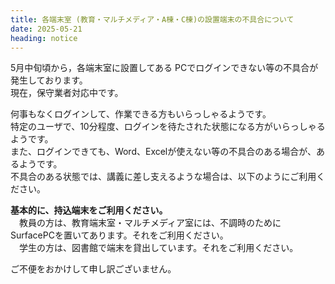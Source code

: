 ```yaml
---
title: 各端末室 (教育・マルチメディア・A棟・C棟)の設置端末の不具合について
date: 2025-05-21
heading: notice
---
```


5月中旬頃から，各端末室に設置してある PCでログインできない等の不具合が発生しております。  
現在，保守業者対応中です。

何事もなくログインして、作業できる方もいらっしゃるようです。  
特定のユーザで、10分程度、ログインを待たされた状態になる方がいらっしゃるようです。  
また、ログインできても、Word、Excelが使えない等の不具合のある場合が、あるようです。  
不具合のある状態では、講義に差し支えるような場合は、以下のようにご利用ください。

 **基本的に、持込端末をご利用ください。**  
　教員の方は、教育端末室・マルチメディア室には、不調時のために SurfacePCを置いてあります。それをご利用ください。  
　学生の方は、図書館で端末を貸出しています。それをご利用ください。

ご不便をおかけして申し訳ございません。
